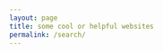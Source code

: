 ```yaml
---
layout: page
title: some cool or helpful websites
permalink: /search/
---
```


<!DOCTYPE html>
<html lang="en">
<head>
    <meta charset="UTF-8">
    <meta name="viewport" content="width=device-width, initial-scale=1.0">
    <title>Search - eosyn</title>
    <style>
        :root {
            /* Primary Color Palette */
            --primary-purple: #667eea;
            --primary-pink: #f093fb;
            --accent-blue: #4facfe;
            --accent-green: #43e97b;
            --accent-orange: #fa709a;
            
            /* Background Gradients */
            --gradient-primary: linear-gradient(135deg, var(--primary-purple) 0%, var(--primary-pink) 100%);
            --gradient-secondary: linear-gradient(135deg, var(--accent-blue) 0%, var(--accent-green) 100%);
            --gradient-warm: linear-gradient(135deg, var(--accent-orange) 0%, var(--primary-pink) 100%);
            
            /* Text Colors */
            --text-primary: #2d3748;
            --text-secondary: #4a5568;
            --text-light: #718096;
            --text-white: #ffffff;
            
            /* Background Colors */
            --bg-primary: #ffffff;
            --bg-secondary: #f7fafc;
            --bg-accent: #edf2f7;
            
            /* Border Colors */
            --border-primary: #e2e8f0;
            --border-accent: #cbd5e0;
            --border-pink: #ffb6c1;
            
            /* Shadow Colors */
            --shadow-light: rgba(0, 0, 0, 0.1);
            --shadow-medium: rgba(0, 0, 0, 0.2);
            --shadow-heavy: rgba(0, 0, 0, 0.3);
            
            /* Glass Effects */
            --glass-bg: rgba(255, 255, 255, 0.25);
            --glass-border: rgba(255, 255, 255, 0.3);
            --glass-shadow: rgba(0, 0, 0, 0.1);
            --text-accent: #667eea;
            
            /* Advanced Glass Effects */
            --glass-bevel: rgba(255, 255, 255, 0.4);
            --glass-inner-shadow: rgba(0, 0, 0, 0.1);
            --glass-highlight: rgba(255, 255, 255, 0.6);
            --glass-gradient-1: linear-gradient(135deg, rgba(255, 255, 255, 0.3) 0%, rgba(255, 255, 255, 0.1) 50%, rgba(255, 255, 255, 0.05) 100%);
            --glass-gradient-2: linear-gradient(45deg, rgba(255, 255, 255, 0.2) 0%, rgba(255, 255, 255, 0.05) 100%);
            --glass-gradient-3: linear-gradient(225deg, rgba(255, 255, 255, 0.15) 0%, rgba(255, 255, 255, 0.02) 100%);
            
            /* Chromatic Colors */
            --chromatic-purple: #667eea;
            --chromatic-pink: #f093fb;
            --chromatic-blue: #4facfe;
            --chromatic-green: #43e97b;
            --chromatic-orange: #fa709a;
            
            /* Gradient Colors */
            --gradient-delicious: linear-gradient(135deg, #ffd700 0%, #ffed4e 100%);
            --gradient-celestial: linear-gradient(135deg, #4fc3f7 0%, #29b6f6 100%);
            --gradient-aurora: linear-gradient(135deg, #ff6b6b 0%, #ffa726 100%);
            --gradient-retro: linear-gradient(135deg, #ff8a65 0%, #ff5722 100%);
            --gradient-zen: linear-gradient(135deg, #8bc34a 0%, #ff9800 100%);
            --gradient-eco: linear-gradient(135deg, #ff9800 0%, #ff5722 100%);
            --gradient-neon: linear-gradient(135deg, #ff5722 0%, #ff9800 100%);
        }

        /* Theme: C - Cosmic (Dark Theme) */
        [data-theme="c"] {
            --primary-purple: #667eea;
            --primary-pink: #f093fb;
            --accent-blue: #4facfe;
            --accent-green: #43e97b;
            --accent-orange: #fa709a;
            --text-primary: #ffffff;
            --text-secondary: #e0e0e0;
            --text-light: #bdbdbd;
            --bg-primary: #0a0a0a;
            --bg-secondary: #1a1a1a;
            --bg-accent: #2d2d2d;
            --border-primary: #404040;
            --border-accent: #555555;
            --gradient-primary: linear-gradient(135deg, #667eea 0%, #f093fb 100%);
            --gradient-secondary: linear-gradient(135deg, #4facfe 0%, #43e97b 100%);
            --border-pink: #f093fb;
            --text-accent: #667eea;
            --glass-bg: rgba(102, 126, 234, 0.25);
            --glass-border: rgba(102, 126, 234, 0.3);
            --text-white: #ffffff;
        }

        /* Theme: A - Aurora */
        [data-theme="a"] {
            --primary-purple: #ff6b6b;
            --primary-pink: #ffa726;
            --accent-blue: #ff7043;
            --accent-green: #ffb74d;
            --accent-orange: #ff8a65;
            --gradient-primary: linear-gradient(135deg, #ff6b6b 0%, #ffa726 100%);
            --gradient-secondary: linear-gradient(135deg, #ff7043 0%, #ffb74d 100%);
            --border-pink: #ffa726;
            --text-accent: #ff6b6b;
            --glass-bg: rgba(255, 107, 107, 0.25);
            --glass-border: rgba(255, 107, 107, 0.3);
            --text-primary: #2d3748;
            --text-secondary: #4a5568;
            --text-light: #718096;
            --text-white: #ffffff;
        }

        /* Theme: R - Rainbow */
        [data-theme="r"] {
            --primary-purple: #4fc3f7;
            --primary-pink: #29b6f6;
            --accent-blue: #26c6da;
            --accent-green: #4dd0e1;
            --accent-orange: #00bcd4;
            --gradient-primary: linear-gradient(135deg, #4fc3f7 0%, #29b6f6 100%);
            --gradient-secondary: linear-gradient(135deg, #26c6da 0%, #4dd0e1 100%);
            --border-pink: #29b6f6;
            --text-accent: #4fc3f7;
            --glass-bg: rgba(79, 195, 247, 0.25);
            --glass-border: rgba(79, 195, 247, 0.3);
            --text-primary: #2d3748;
            --text-secondary: #4a5568;
            --text-light: #718096;
            --text-white: #ffffff;
        }

        /* Theme: Z - Zenith */
        [data-theme="z"] {
            --primary-purple: #66bb6a;
            --primary-pink: #81c784;
            --accent-blue: #4caf50;
            --accent-green: #66bb6a;
            --accent-orange: #8bc34a;
            --gradient-primary: linear-gradient(135deg, #66bb6a 0%, #81c784 100%);
            --gradient-secondary: linear-gradient(135deg, #4caf50 0%, #66bb6a 100%);
            --border-pink: #81c784;
            --text-accent: #66bb6a;
            --glass-bg: rgba(102, 187, 106, 0.25);
            --glass-border: rgba(102, 187, 106, 0.3);
            --text-primary: #2d3748;
            --text-secondary: #4a5568;
            --text-light: #718096;
            --text-white: #ffffff;
        }

        /* Theme: E - Eclipse */
        [data-theme="e"] {
            --primary-purple: #9c27b0;
            --primary-pink: #e91e63;
            --accent-blue: #3f51b5;
            --accent-green: #4caf50;
            --accent-orange: #ff9800;
            --text-primary: #ffffff;
            --text-secondary: #e0e0e0;
            --text-light: #bdbdbd;
            --bg-primary: #1a1a1a;
            --bg-secondary: #2d2d2d;
            --bg-accent: #404040;
            --border-primary: #404040;
            --border-accent: #555555;
            --gradient-primary: linear-gradient(135deg, #9c27b0 0%, #e91e63 100%);
            --gradient-secondary: linear-gradient(135deg, #3f51b5 0%, #4caf50 100%);
            --border-pink: #e91e63;
            --text-accent: #e91e63;
            --glass-bg: rgba(233, 30, 99, 0.25);
            --glass-border: rgba(233, 30, 99, 0.3);
            --text-white: #ffffff;
        }

        /* Theme: N - Nebula */
        [data-theme="n"] {
            --primary-purple: #ff5722;
            --primary-pink: #ff9800;
            --accent-blue: #ff5722;
            --accent-green: #ff9800;
            --accent-orange: #ff5722;
            --gradient-primary: linear-gradient(135deg, #ff5722 0%, #ff9800 100%);
            --gradient-secondary: linear-gradient(135deg, #ff9800 0%, #ff5722 100%);
            --border-pink: #ff9800;
            --text-accent: #ff5722;
            --glass-bg: rgba(255, 87, 34, 0.25);
            --glass-border: rgba(255, 87, 34, 0.3);
            --text-primary: #2d3748;
            --text-secondary: #4a5568;
            --text-light: #718096;
            --text-white: #ffffff;
        }

        body {
            font-family: 'Segoe UI', Tahoma, Geneva, Verdana, sans-serif;
            margin: 0;
            padding: 20px;
            background: var(--gradient-primary);
            min-height: 100vh;
            color: var(--text-primary);
            transition: all 0.3s ease;
        }

        .container {
            max-width: 1200px;
            margin: 0 auto;
            background: var(--bg-primary);
            border-radius: 20px;
            padding: 30px;
            box-shadow: 0 20px 40px var(--shadow-medium);
            backdrop-filter: blur(10px);
            border: 1px solid rgba(255, 255, 255, 0.2);
            transition: all 0.3s ease;
        }

        .header {
            text-align: center;
            margin-bottom: 30px;
            background: var(--bg-secondary);
            border-radius: 20px;
            padding: 30px;
            border: 2px solid var(--border-primary);
            box-shadow: 0 10px 30px var(--shadow-medium);
            backdrop-filter: blur(10px);
        }

        .header h1 {
            color: var(--primary-purple);
            margin-bottom: 10px;
            background: var(--gradient-primary);
            -webkit-background-clip: text;
            -webkit-text-fill-color: transparent;
            background-clip: text;
            font-weight: 700;
            font-size: 2.5em;
        }

        .header p {
            color: var(--text-secondary);
            font-size: 1.1em;
            margin: 0;
        }

        .back-link {
            position: fixed;
            top: 20px;
            left: 20px;
            color: var(--text-white);
            text-decoration: none;
            font-size: 16px;
            background: var(--shadow-heavy);
            padding: 12px 20px;
            border-radius: 25px;
            transition: all 0.3s ease;
            backdrop-filter: blur(10px);
            border: 1px solid rgba(255, 255, 255, 0.2);
            z-index: 1000;
        }

        .back-link:hover {
            background: var(--gradient-primary);
            transform: translateY(-2px);
            box-shadow: 0 8px 20px var(--shadow-medium);
        }

        .search-section {
            margin-bottom: 30px;
        }

        .search-bar {
            width: 100%;
            padding: 12px 20px;
            border: 2px solid var(--glass-border);
            border-radius: 25px;
            font-size: 16px;
            background: var(--glass-bg);
            backdrop-filter: blur(10px);
            color: var(--text-primary);
            transition: all 0.3s ease;
            box-shadow: 0 4px 15px rgba(0, 0, 0, 0.1);
        }

        .search-bar:focus {
            outline: none;
            border-color: var(--text-accent);
            box-shadow: 0 0 0 3px rgba(102, 126, 234, 0.2);
            background: var(--glass-bg);
        }

        .search-bar::placeholder {
            color: var(--text-light);
        }

        .filters {
            display: flex;
            flex-wrap: wrap;
            gap: 15px;
            margin: 20px 0;
        }

        .filter-group {
            display: flex;
            align-items: center;
            gap: 8px;
            background: var(--glass-bg);
            padding: 8px 12px;
            border-radius: 20px;
            border: 1px solid var(--glass-border);
            backdrop-filter: blur(10px);
            transition: all 0.3s ease;
            box-shadow: 0 2px 10px rgba(0, 0, 0, 0.1);
        }

        .filter-group:hover {
            transform: translateY(-1px);
            box-shadow: 0 4px 15px rgba(0, 0, 0, 0.15);
            border-color: var(--text-accent);
        }

        .filter-group input[type="checkbox"] {
            accent-color: var(--text-accent);
        }

        .filter-group label {
            color: var(--text-accent);
            font-weight: 500;
            cursor: pointer;
        }

        .difficulty-filters {
            display: flex;
            flex-wrap: wrap;
            gap: 10px;
            margin-bottom: 20px;
        }

        .difficulty-btn {
            padding: 8px 16px;
            font-size: 14px;
            border-radius: 25px;
            cursor: pointer;
            font-weight: 500;
            transition: all 0.3s ease;
            border: 1px solid transparent;
            color: var(--text-white);
            text-shadow: 0 1px 2px rgba(0, 0, 0, 0.2);
            position: relative;
            overflow: hidden;
            box-shadow: 0 5px 15px rgba(0,0,0,0.2), inset 0 -1px 2px rgba(0,0,0,0.3);
            background: var(--gradient-button);
        }

        .difficulty-btn::before {
            content: '';
            position: absolute;
            top: -20px;
            left: -50px;
            width: 30px;
            height: 150%;
            background: linear-gradient(90deg, transparent, rgba(255, 255, 255, 0.4), transparent);
            transform: rotate(25deg);
            transition: all 0.6s ease;
        }
        
        .difficulty-btn:hover::before {
            left: calc(100% + 50px);
        }

        .difficulty-btn:hover {
            transform: translateY(-3px) scale(1.05);
            box-shadow: 0 10px 20px rgba(0, 0, 0, 0.15), inset 0 -1px 2px rgba(0,0,0,0.3);
        }

        .difficulty-btn:active {
            transform: translateY(1px) scale(1);
            box-shadow: 0 2px 5px rgba(0,0,0,0.2), inset 0 2px 5px rgba(0,0,0,0.4);
        }

        .difficulty-btn.active {
            box-shadow: 0 0 0 3px var(--accent), 0 5px 15px rgba(0,0,0,0.2), inset 0 -1px 2px rgba(0,0,0,0.3);
            transform: translateY(1px) scale(1);
        }

        .results-info {
            margin-bottom: 20px;
            color: var(--text-light);
            font-size: 14px;
        }

        .website-grid {
            display: grid;
            grid-template-columns: repeat(auto-fill, minmax(350px, 1fr));
            gap: 20px;
        }

        .website-card {
            border: 1px solid var(--glass-border);
            border-radius: 15px;
            padding: 20px;
            transition: all 0.3s ease;
            background: var(--glass-bg);
            backdrop-filter: blur(10px);
            position: relative;
            overflow: hidden;
            box-shadow: 0 4px 15px rgba(0, 0, 0, 0.1);
        }

        .website-card::before {
            content: '';
            position: absolute;
            top: 0;
            left: -100%;
            width: 100%;
            height: 100%;
            background: linear-gradient(90deg, transparent, rgba(255, 255, 255, 0.1), transparent);
            transition: left 0.6s;
        }

        .website-card:hover::before {
            left: 100%;
        }

        .website-card:hover {
            transform: translateY(-5px);
            box-shadow: 0 15px 35px var(--shadow-medium);
            border-color: var(--text-accent);
            background: var(--glass-bg);
        }

        .website-title {
            font-size: 18px;
            font-weight: 600;
            color: var(--text-primary);
            margin-bottom: 8px;
            text-decoration: none;
        }

        .website-title:hover {
            color: var(--primary-purple);
        }

        .website-description {
            color: var(--text-secondary);
            margin-bottom: 12px;
            line-height: 1.5;
        }

        .website-tags {
            display: flex;
            flex-wrap: wrap;
            gap: 6px;
        }

        .tag {
            background: var(--primary-purple);
            color: var(--text-white);
            padding: 4px 8px;
            border-radius: 12px;
            font-size: 12px;
            font-weight: 500;
        }

        .tag.personal { background: var(--accent-blue); }
        .tag.company { background: var(--accent-green); }
        .tag.tools { background: var(--accent-orange); }

        .difficulty-badge {
            padding: 4px 8px;
            border-radius: 12px;
            font-size: 12px;
            font-weight: 500;
            color: var(--text-white);
        }

        .difficulty-badge.beginner {
            background: #10b981;
        }

        .difficulty-badge.intermediate {
            background: #f59e0b;
        }

        .difficulty-badge.expert {
            background: #ef4444;
        }

        /* Personal Recommendation Styles */
        .personal-recommendation {
            background: linear-gradient(135deg, #ffd700 0%, #ffed4e 100%);
            color: #2d3748;
            padding: 4px 8px;
            border-radius: 12px;
            font-size: 12px;
            font-weight: 600;
            display: inline-flex;
            align-items: center;
            gap: 4px;
        }

        .star-rating {
            display: flex;
            align-items: center;
            gap: 2px;
            margin: 8px 0;
        }

        .star {
            color: #ffd700;
            font-size: 16px;
        }

        .star.empty {
            color: #e2e8f0;
        }

        .personal-review {
            background: var(--bg-accent);
            border-left: 3px solid var(--primary-purple);
            padding: 8px 12px;
            margin: 8px 0;
            border-radius: 0 8px 8px 0;
            font-size: 14px;
            line-height: 1.4;
            color: var(--text-secondary);
        }

        .personal-review::before {
            content: '"';
            font-size: 18px;
            color: var(--primary-purple);
            font-weight: bold;
        }

        .personal-review::after {
            content: '"';
            font-size: 18px;
            color: var(--primary-purple);
            font-weight: bold;
        }

        /* Theme Switcher */
        .theme-switcher {
            position: fixed;
            top: 20px;
            right: 20px;
            background: var(--bg-primary);
            border-radius: 15px;
            padding: 15px;
            box-shadow: 0 10px 30px var(--shadow-medium);
            border: 2px solid var(--border-primary);
            z-index: 1000;
            transition: all 0.3s ease;
            display: flex;
            flex-direction: column;
            align-items: center;
        }

        .gear-button {
            width: 50px;
            height: 50px;
            background: var(--bg-primary);
            border-radius: 50%;
            border: 2px solid var(--border-primary);
            cursor: pointer;
            display: flex;
            align-items: center;
            justify-content: center;
            font-size: 24px;
            color: var(--text-primary);
            transition: all 0.3s ease;
            box-shadow: 0 4px 12px var(--shadow-medium);
            margin-bottom: 10px;
        }

        .gear-button:hover {
            transform: rotate(90deg);
            background: var(--gradient-primary);
            color: var(--text-white);
            border-color: var(--primary-purple);
        }

        .theme-content {
            display: none;
            text-align: center;
        }

        .theme-switcher.show .theme-content {
            display: block;
        }

        .theme-switcher h3 {
            margin: 0 0 10px 0;
            color: var(--text-primary);
            font-size: 14px;
            text-align: center;
        }

        .theme-buttons {
            display: flex;
            gap: 8px;
            flex-wrap: wrap;
            justify-content: center;
            max-width: 200px;
        }

        .theme-btn {
            width: 30px;
            height: 30px;
            border-radius: 50%;
            border: 2px solid var(--border-primary);
            cursor: pointer;
            transition: all 0.3s ease;
            position: relative;
        }

        .theme-btn:hover {
            transform: scale(1.1);
            box-shadow: 0 4px 12px var(--shadow-medium);
        }

        .theme-btn.active {
            border-color: var(--accent);
            box-shadow: 0 0 0 3px var(--accent);
        }

        .theme-btn[data-theme="d"] { background: var(--gradient-delicious); }
        .theme-btn[data-theme="c"] { background: var(--gradient-celestial); }
        .theme-btn[data-theme="a"] { background: var(--gradient-aurora); }
        .theme-btn[data-theme="r"] { background: var(--gradient-retro); }
        .theme-btn[data-theme="z"] { background: var(--gradient-zen); }
        .theme-btn[data-theme="e"] { background: var(--gradient-eco); }
        .theme-btn[data-theme="n"] { background: var(--gradient-neon); }

        /* Cookie Consent */
        .cookie-consent {
            position: fixed;
            bottom: 20px;
            left: 20px;
            right: 20px;
            background: var(--bg-primary);
            border-radius: 15px;
            padding: 20px;
            box-shadow: 0 10px 30px var(--shadow-medium);
            border: 2px solid var(--border-primary);
            z-index: 1001;
            max-width: 500px;
            margin: 0 auto;
            display: none;
        }

        .cookie-consent.show {
            display: block;
        }

        .cookie-consent h3 {
            margin: 0 0 10px 0;
            color: var(--text-primary);
            font-size: 16px;
        }

        .cookie-consent p {
            margin: 0 0 15px 0;
            color: var(--text-secondary);
            font-size: 14px;
            line-height: 1.5;
        }

        .cookie-buttons {
            display: flex;
            gap: 10px;
            justify-content: flex-end;
        }

        .cookie-btn {
            padding: 8px 16px;
            font-size: 14px;
            border-radius: 25px;
            cursor: pointer;
            font-weight: 500;
            transition: all 0.3s ease;
            border: 1px solid transparent;
            color: var(--text-white);
            text-shadow: 0 1px 2px rgba(0, 0, 0, 0.2);
            position: relative;
            overflow: hidden;
            box-shadow: 0 5px 15px rgba(0,0,0,0.2), inset 0 -1px 2px rgba(0,0,0,0.3);
        }

        .cookie-btn::before {
            content: '';
            position: absolute;
            top: -20px;
            left: -50px;
            width: 30px;
            height: 150%;
            background: linear-gradient(90deg, transparent, rgba(255, 255, 255, 0.4), transparent);
            transform: rotate(25deg);
            transition: all 0.6s ease;
        }

        .cookie-btn:hover::before {
            left: calc(100% + 50px);
        }

        .cookie-btn:hover {
            transform: translateY(-3px) scale(1.05);
            box-shadow: 0 10px 20px rgba(0, 0, 0, 0.15), inset 0 -1px 2px rgba(0,0,0,0.3);
        }
        
        .cookie-btn:active {
            transform: translateY(1px) scale(1);
            box-shadow: 0 2px 5px rgba(0,0,0,0.2), inset 0 2px 5px rgba(0,0,0,0.4);
        }

        .cookie-btn.accept {
            background: var(--gradient-button);
        }

        .cookie-btn.reject {
            background: var(--bg-secondary);
            color: var(--text-primary);
            border: 2px solid var(--border-primary);
        }

        .cookie-btn:hover {
            transform: translateY(-2px);
            box-shadow: 0 4px 12px var(--shadow-medium);
        }

        @media (max-width: 768px) {
            .container {
                padding: 20px;
                margin: 10px;
            }
            
            .header {
                padding: 20px;
                margin-bottom: 20px;
            }
            
            .header h1 {
                font-size: 2em;
            }
            
            .website-grid {
                grid-template-columns: 1fr;
            }
            
            .theme-switcher {
                top: 10px;
                right: 10px;
                padding: 10px;
            }
            
            .gear-button {
                width: 45px;
                height: 45px;
                font-size: 20px;
            }
            
            .theme-buttons {
                gap: 5px;
                max-width: 180px;
            }
            
            .theme-btn {
                width: 25px;
                height: 25px;
            }
            
            .back-link {
                top: 10px;
                left: 10px;
                font-size: 14px;
                padding: 10px 15px;
            }
            
            .cookie-consent {
                left: 10px;
                right: 10px;
                bottom: 10px;
            }
            
            .cookie-buttons {
                flex-direction: column;
            }
        }

        /* Starfield Background */
        .starfield-container {
            position: fixed;
            top: 0;
            left: 0;
            width: 100%;
            height: 100%;
            z-index: -1;
            pointer-events: none;
            overflow: hidden;
        }

        .starfield-image {
            position: absolute;
            top: 0;
            left: 0;
            width: 100%;
            height: 100%;
            object-fit: cover;
            opacity: 0;
            transition: opacity 0.5s ease;
        }

        .starfield-image[data-image="stars"] {
            opacity: 0.05;
        }

        /* Theme-specific starfield images */
        [data-theme="c"] .starfield-image[data-image="stars"],
        [data-theme="a"] .starfield-image[data-image="clouds1"],
        [data-theme="r"] .starfield-image[data-image="clouds2"],
        [data-theme="e"] .starfield-image[data-image="clouds4"],
        [data-theme="z"] .starfield-image[data-image="stars"],
        [data-theme="n"] .starfield-image[data-image="stars"] {
            opacity: 0.05;
        }

        .starfield-image {
            opacity: 0;
        }

        /* Ticker Sections */
        .ticker-section {
            background: var(--glass-bg);
            border: 2px solid var(--glass-border);
            border-radius: 15px;
            padding: 20px;
            margin-bottom: 30px;
            backdrop-filter: blur(10px);
            position: relative;
            overflow: hidden;
            box-shadow: 0 4px 15px rgba(0, 0, 0, 0.1);
        }

        .ticker-section::before {
            content: '';
            position: absolute;
            top: 0;
            left: -100%;
            width: 100%;
            height: 100%;
            background: linear-gradient(90deg, transparent, rgba(255, 255, 255, 0.05), transparent);
            transition: left 0.8s;
        }

        .ticker-section:hover::before {
            left: 100%;
        }

        .ticker-section h3 {
            color: var(--text-accent);
            margin-bottom: 15px;
            font-size: 1.2rem;
            display: flex;
            align-items: center;
            gap: 10px;
            font-weight: 600;
        }

        .ticker-container {
            overflow: hidden;
            position: relative;
            height: 60px;
        }

        .ticker-track {
            display: flex;
            animation: ticker 30s linear infinite;
            gap: 40px;
        }

        .ticker-track:hover {
            animation-play-state: paused;
        }

        .ticker-item {
            background: var(--glass-bg);
            color: var(--text-accent);
            padding: 8px 16px;
            border-radius: 20px;
            white-space: nowrap;
            font-size: 14px;
            font-weight: 500;
            text-decoration: none;
            transition: all 0.3s ease;
            border: 1px solid var(--glass-border);
            backdrop-filter: blur(10px);
            position: relative;
            overflow: hidden;
            box-shadow: 0 4px 15px rgba(0, 0, 0, 0.1);
        }

        .ticker-item::before {
            content: '';
            position: absolute;
            top: 0;
            left: -100%;
            width: 100%;
            height: 100%;
            background: linear-gradient(90deg, transparent, rgba(255, 255, 255, 0.2), transparent);
            transition: left 0.5s;
        }

        .ticker-item:hover::before {
            left: 100%;
        }

        .ticker-item:hover {
            transform: translateY(-2px);
            box-shadow: 0 8px 20px var(--shadow-medium);
            background: var(--glass-bg);
            color: var(--text-primary);
            border-color: var(--text-accent);
        }

        @keyframes ticker {
            0% { transform: translateX(100%); }
            100% { transform: translateX(-100%); }
        }

        .ticker-track.social {
            animation-duration: 25s;
        }

        .ticker-track.forums {
            animation-duration: 35s;
        }
    </style>
</head>
<body>
    <!-- Starfield Background -->
    <div class="starfield-container">
        <img src="https://upload.wikimedia.org/wikipedia/commons/e/e4/StarfieldSimulation.gif" alt="Starfield Simulation" class="starfield-image" data-image="stars">
        <img src="https://i.pinimg.com/originals/60/ad/28/60ad28e7dfa78920e0bbf782053b040a.gif" alt="Animated GIF" class="starfield-image" data-image="clouds1">
        <img src="https://i.pinimg.com/originals/74/8e/75/748e75ec3a7fe0b13bff7c282b458e3e.gif" alt="Animated GIF" class="starfield-image" data-image="clouds2">
        <img src="https://i.gifer.com/23dZ.gif" alt="Animated GIF" class="starfield-image" data-image="clouds4">
    </div>

    <a href="/" class="back-link">← Back to Home</a>
    
    <div class="container">
        <div class="header">
            <h1 class="chromatic-text">Discover</h1>
            <p>Find interesting websites and tools</p>
        </div>

        <div class="search-section">
            <input type="text" class="search-bar" id="searchBar" placeholder="Search websites...">
            
            <div class="filters">
                <div class="filter-group">
                    <input type="checkbox" id="personal" checked>
                    <label for="personal">Personal</label>
                </div>
                <div class="filter-group">
                    <input type="checkbox" id="company" checked>
                    <label for="company">Company</label>
                </div>
                <div class="filter-group">
                    <input type="checkbox" id="tools" checked>
                    <label for="tools">Tools</label>
                </div>
                <div class="filter-group">
                    <input type="checkbox" id="documentation" checked>
                    <label for="documentation">Documentation</label>
                </div>
                <div class="filter-group">
                    <input type="checkbox" id="repository" checked>
                    <label for="repository">Repository</label>
                </div>
                <div class="filter-group">
                    <input type="checkbox" id="personalRecommendation">
                    <label for="personalRecommendation">Has eosyn used this?</label>
                </div>
            </div>
            <div class="filter-group" style="display: flex; flex-direction: column;">
                <h3 style="font-weight: 600; margin-bottom: 10px; color: var(--theme-text);">Features</h3>
                <div class="filter-options" id="features-filter" style="display: flex; flex-wrap: wrap; gap: 10px;"></div>
            </div>
            <div class="filter-group" style="display: flex; flex-direction: column;">
                <h3 style="font-weight: 600; margin-bottom: 10px; color: var(--theme-text);">Learning Style</h3>
                <div class="filter-options" id="learning-style-filter" style="display: flex; flex-wrap: wrap; gap: 10px;"></div>
            </div>
            <div class="filter-group" style="display: flex; flex-direction: column;">
                <h3 style="font-weight: 600; margin-bottom: 10px; color: var(--theme-text);">Results Speed</h3>
                <div class="filter-options" id="results-speed-filter" style="display: flex; flex-wrap: wrap; gap: 10px;"></div>
            </div>
        </div>

        <!-- Social Websites Ticker -->
        <div class="ticker-section">
            <h3>Social Websites</h3>
            <div class="ticker-container">
                <div class="ticker-track social">
                    <a href="https://twitter.com" class="ticker-item" target="_blank">Twitter</a>
                    <a href="https://discord.com" class="ticker-item" target="_blank">Discord</a>
                    <a href="https://youtube.com" class="ticker-item" target="_blank">YouTube</a>
                    <a href="https://twitch.tv" class="ticker-item" target="_blank">Twitch</a>
                    <a href="https://github.com" class="ticker-item" target="_blank">GitHub</a>
                    <a href="https://dev.to" class="ticker-item" target="_blank">Dev.to</a>
                    <a href="https://dribbble.com" class="ticker-item" target="_blank">Dribbble</a>
                    <a href="https://behance.net" class="ticker-item" target="_blank">Behance</a>
                    <a href="https://pinterest.com" class="ticker-item" target="_blank">Pinterest</a>
                    <a href="https://medium.com" class="ticker-item" target="_blank">Medium</a>
                    <a href="https://hashnode.com" class="ticker-item" target="_blank">Hashnode</a>
                </div>
            </div>
        </div>

        <!-- Forums Ticker -->
        <div class="ticker-section">
            <h3>Forums & Communities</h3>
            <div class="ticker-container">
                <div class="ticker-track forums">
                    <a href="https://stackoverflow.com" class="ticker-item" target="_blank">Stack Overflow</a>
                    <a href="https://reddit.com/r/art" class="ticker-item" target="_blank">r/art</a>
                </div>
            </div>
        </div>

        <div class="website-grid" id="websiteGrid">
            <!-- Websites will be populated here -->
        </div>
    </div>


    <!-- Cookie Consent -->
    <div class="cookie-consent" id="cookieConsent">
        <h3>Cookie Notice</h3>
        <p>This website uses cookies to save your theme preference and improve your experience. We only store your theme choice and don't track any personal information.</p>
        <div class="cookie-buttons">
            <button class="cookie-btn reject" onclick="rejectCookies()">Reject</button>
            <button class="cookie-btn accept" onclick="acceptCookies()">Accept</button>
        </div>
    </div>

    <script>
    // list of websites, not really a "database" xdddd -eos


    
    const websites = [
        {
            title: "GitHub",
            description: "The world's leading software development platform",
            url: "https://github.com",
            tags: ["tools", "company", "documentation"],
            difficulty: "beginner",
            functions: ["code-storage", "version-control", "collaboration", "project-management", "open-source", "deployment", "ci-cd", "code-review"],
            personalRecommendation: false,
            starRating: null,
            personalReview: null
        },
        {
            title: "Stack Overflow",
            description: "Where developers learn, share, & build careers",
            url: "https://stackoverflow.com",
            tags: ["tools", "company", "documentation"],
            difficulty: "beginner",
            functions: ["q&a", "problem-solving", "learning", "community", "debugging", "troubleshooting", "code-examples"],
            personalRecommendation: false,
            starRating: null,
            personalReview: null
        },
        {
            title: "CSS-Tricks",
            description: "Tips, tricks, and techniques for CSS",
            url: "https://css-tricks.com",
            tags: ["personal", "tools", "documentation"],
            difficulty: "beginner",
            functions: ["css-learning", "tutorials", "examples", "reference", "frontend", "styling", "layout", "responsive-design"],
            personalRecommendation: false,
            starRating: null,
            personalReview: null
        },
        {
            title: "Smashing Magazine",
            description: "For professional web designers and developers",
            url: "https://www.smashingmagazine.com",
            tags: ["company", "tools", "documentation"],
            difficulty: "intermediate",
            functions: ["web-design", "tutorials", "articles", "resources", "ux-ui", "accessibility", "performance", "best-practices"],
            personalRecommendation: false,
            starRating: null,
            personalReview: null
        },
        {
            title: "A List Apart",
            description: "For people who make websites",
            url: "https://alistapart.com",
            tags: ["company", "tools", "documentation"],
            difficulty: "intermediate",
            functions: ["web-standards", "best-practices", "articles", "learning", "accessibility", "semantic-html", "css", "javascript"]
        },
        {
            title: "Codrops",
            description: "Creative front-end resources and inspiration",
            url: "https://tympanus.net/codrops",
            tags: ["personal", "tools", "documentation"],
            difficulty: "expert",
            functions: ["inspiration", "experiments", "tutorials", "creative-coding", "animations", "interactions", "css-effects", "javascript-effects"]
        },
        {
            title: "Figma",
            description: "The collaborative interface design tool",
            url: "https://www.figma.com",
            tags: ["company", "tools"],
            difficulty: "beginner",
            functions: ["design", "prototyping", "collaboration", "ui-ux", "wireframing", "design-systems", "components", "plugins"]
        },
        {
            title: "Notion",
            description: "All-in-one workspace for notes, docs, and collaboration",
            url: "https://www.notion.so",
            tags: ["company", "tools"],
            difficulty: "beginner",
            functions: ["note-taking", "project-management", "collaboration", "organization", "documentation", "databases", "templates", "knowledge-base"]
        },
        {
            title: "Linear",
            description: "Issue tracking tool for high-performance teams",
            url: "https://linear.app",
            tags: ["company", "tools"],
            difficulty: "beginner",
            functions: ["project-management", "issue-tracking", "team-collaboration", "roadmaps", "sprints", "kanban", "agile"]
        },
        {
            title: "W3Schools",
            description: "Web development learning platform with tutorials and references",
            url: "https://www.w3schools.com",
            tags: ["tools", "company", "documentation"],
            difficulty: "beginner",
            functions: ["learning", "tutorials", "reference", "examples", "html", "css", "javascript", "sql", "python", "php"]
        },
        {
            title: "freeCodeCamp",
            description: "Learn to code for free with interactive tutorials",
            url: "https://www.freecodecamp.org",
            tags: ["tools", "company", "documentation"],
            difficulty: "intermediate",
            functions: ["learning", "interactive-tutorials", "certification", "projects", "html-css", "javascript", "react", "nodejs", "databases"]
        },
        {
            title: "MDN Web Docs",
            description: "The Mozilla Developer Network - comprehensive web documentation",
            url: "https://developer.mozilla.org",
            tags: ["tools", "company", "documentation"],
            difficulty: "intermediate",
            functions: ["documentation", "reference", "tutorials", "web-standards", "html", "css", "javascript", "apis", "web-apis"]
        },
        {
            title: "React Documentation",
            description: "Official React documentation and tutorials",
            url: "https://react.dev",
            tags: ["tools", "company", "documentation"],
            difficulty: "intermediate",
            functions: ["documentation", "tutorials", "examples", "reference", "react", "hooks", "components", "state-management"]
        },
        {
            title: "Vue.js",
            description: "Progressive JavaScript framework",
            url: "https://vuejs.org",
            tags: ["tools", "company", "documentation"],
            difficulty: "intermediate",
            functions: ["framework", "documentation", "tutorials", "examples", "vue", "components", "composition-api", "ecosystem"]
        },
        {
            title: "TypeScript",
            description: "Typed JavaScript for better development",
            url: "https://www.typescriptlang.org",
            tags: ["tools", "company", "documentation"],
            difficulty: "intermediate",
            functions: ["programming-language", "type-safety", "documentation", "compiler", "javascript", "static-analysis", "ide-support", "refactoring"]
        },
        {
            title: "Vercel",
            description: "Frontend deployment platform",
            url: "https://vercel.com",
            tags: ["tools", "company"],
            difficulty: "beginner",
            functions: ["deployment", "hosting", "serverless", "ci-cd", "edge-functions", "domains", "analytics", "preview-deployments"]
        },
        {
            title: "Netlify",
            description: "Web hosting and deployment platform",
            url: "https://netlify.com",
            tags: ["tools", "company"],
            difficulty: "beginner",
            functions: ["deployment", "hosting", "forms", "cms", "functions", "redirects", "headers", "build-tools"]
        },
        {
            title: "Firebase",
            description: "Backend-as-a-Service by Google",
            url: "https://firebase.google.com",
            tags: ["tools", "company"],
            difficulty: "intermediate",
            functions: ["backend-as-a-service", "authentication", "database", "hosting", "cloud-functions", "analytics", "messaging", "storage"]
        },
        {
            title: "MongoDB",
            description: "Document database for modern applications",
            url: "https://www.mongodb.com",
            tags: ["tools", "company", "documentation"],
            difficulty: "intermediate",
            functions: ["database", "nosql", "data-storage", "scalability", "aggregation", "indexing", "replication", "sharding"]
        },
        {
            title: "Node.js",
            description: "JavaScript runtime for server-side development",
            url: "https://nodejs.org",
            tags: ["tools", "company", "documentation"],
            difficulty: "intermediate",
            functions: ["runtime", "server-side", "npm", "javascript", "event-driven", "non-blocking", "package-management", "ecosystem"]
        },
        {
            title: "Express.js",
            description: "Web framework for Node.js",
            url: "https://expressjs.com",
            tags: ["tools", "company", "documentation"],
            difficulty: "intermediate",
            functions: ["web-framework", "api", "middleware", "routing", "nodejs", "http-server", "static-files", "templating"]
        },
        {
            title: "Next.js",
            description: "React framework for production",
            url: "https://nextjs.org",
            tags: ["tools", "company", "documentation"],
            difficulty: "expert",
            functions: ["react-framework", "ssr", "ssg", "routing", "api-routes", "image-optimization", "performance", "deployment"]
        },
        {
            title: "Tailwind CSS",
            description: "Utility-first CSS framework",
            url: "https://tailwindcss.com",
            tags: ["tools", "company", "documentation"],
            difficulty: "beginner",
            functions: ["css-framework", "utility-classes", "responsive-design", "customization", "components", "dark-mode", "purge-css", "jit-compiler"]
        },
        {
            title: "Git",
            description: "Version control system",
            url: "https://git-scm.com",
            tags: ["tools", "company", "documentation"],
            difficulty: "intermediate",
            functions: ["version-control", "collaboration", "branching", "history", "merging", "stashing", "rebase", "hooks"]
        },
        {
            title: "Postman",
            description: "API development platform",
            url: "https://www.postman.com",
            tags: ["tools", "company"],
            difficulty: "beginner",
            functions: ["api", "testing", "development", "documentation", "collections", "environments", "automation", "collaboration"]
        },
        {
            title: "Can I Use",
            description: "Browser compatibility tables",
            url: "https://caniuse.com",
            tags: ["tools", "personal"],
            difficulty: "beginner",
            functions: ["browser-support", "compatibility", "reference", "web-standards", "css", "javascript", "html", "apis"]
        },
        {
            title: "Web.dev",
            description: "Modern web development guide by Google",
            url: "https://web.dev",
            tags: ["tools", "company", "documentation"],
            difficulty: "intermediate",
            functions: ["web-development", "performance", "pwa", "accessibility", "seo", "best-practices", "tutorials", "analysis"]
        },
        {
            title: "Angular",
            description: "Full-featured framework for building applications",
            url: "https://angular.io",
            tags: ["tools", "company", "documentation"],
            difficulty: "expert",
            functions: ["framework", "documentation", "tutorials", "cli-tools", "typescript", "dependency-injection", "routing", "forms"]
        },
        {
            title: "Flutter",
            description: "Cross-platform UI toolkit",
            url: "https://flutter.dev",
            tags: ["tools", "company", "documentation"],
            difficulty: "expert",
            functions: ["mobile-development", "cross-platform", "ui-framework", "hot-reload", "dart", "widgets", "state-management", "packages"]
        },
        {
            title: "Socket.io",
            description: "Real-time communication library",
            url: "https://socket.io",
            tags: ["tools", "company", "documentation"],
            difficulty: "expert",
            functions: ["real-time", "websockets", "communication", "api", "chat", "gaming", "collaboration", "live-updates"]
        },
        {
            title: "PostgreSQL",
            description: "Advanced open-source database",
            url: "https://www.postgresql.org",
            tags: ["tools", "company", "documentation"],
            difficulty: "intermediate",
            functions: ["database", "sql", "data-storage", "scalability", "acid-compliance", "json-support", "full-text-search", "extensions"]
        },
        {
            title: "Tauri",
            description: "Desktop app framework",
            url: "https://tauri.app",
            tags: ["tools", "company", "documentation"],
            difficulty: "expert",
            functions: ["desktop-apps", "cross-platform", "performance", "security", "rust", "webview", "native-apis", "bundling"]
        },
        {
            title: "Electron",
            description: "Cross-platform desktop apps with web technologies",
            url: "https://www.electronjs.org",
            tags: ["tools", "company", "documentation"],
            difficulty: "expert",
            functions: ["desktop-apps", "cross-platform", "web-technologies", "packaging", "distribution", "auto-updater", "native-modules", "chromium"]
        },
        {
            title: "Docker",
            description: "Containerization platform",
            url: "https://www.docker.com",
            tags: ["tools", "company", "documentation"],
            difficulty: "expert",
            functions: ["containerization", "deployment", "devops", "microservices", "orchestration", "images", "volumes", "networking"]
        },
        {
            title: "AWS",
            description: "Cloud computing platform",
            url: "https://aws.amazon.com",
            tags: ["tools", "company", "documentation"],
            difficulty: "expert",
            functions: ["cloud-computing", "hosting", "storage", "ai-ml", "serverless", "containers", "databases", "security"]
        },
        {
            title: "Google Cloud",
            description: "Cloud computing services",
            url: "https://cloud.google.com",
            tags: ["tools", "company", "documentation"],
            difficulty: "expert",
            functions: ["cloud-computing", "hosting", "storage", "ai-ml", "kubernetes", "bigquery", "firestore", "functions"]
        },
        {
            title: "Unity",
            description: "Game development platform",
            url: "https://unity.com",
            tags: ["tools", "company", "documentation"],
            difficulty: "expert",
            functions: ["game-development", "3d", "2d", "cross-platform", "physics", "animation", "audio", "asset-store"]
        },
        {
            title: "Unreal Engine",
            description: "3D creation tool for games and visualization",
            url: "https://www.unrealengine.com",
            tags: ["tools", "company", "documentation"],
            difficulty: "expert",
            functions: ["game-development", "3d", "visualization", "vr-ar", "blueprints", "materials", "lighting", "cinematics"]
        },
        {
            title: "CodePen",
            description: "Frontend code playground",
            url: "https://codepen.io",
            tags: ["tools", "personal"],
            difficulty: "beginner",
            functions: ["code-editor", "frontend", "css", "javascript", "html", "inspiration", "showcase", "learning"]
        },
        {
            title: "Glitch",
            description: "Friendly coding community and platform",
            url: "https://glitch.com",
            tags: ["tools", "company"],
            difficulty: "beginner",
            functions: ["code-editor", "deployment", "collaboration", "learning", "web-development", "javascript", "nodejs", "community"]
        },
        {
            title: "Replit",
            description: "Collaborative browser IDE",
            url: "https://replit.com",
            tags: ["tools", "company"],
            difficulty: "beginner",
            functions: ["code-editor", "deployment", "collaboration", "learning", "web-development", "python", "javascript", "education"]
        },
        {
            title: "Stripe",
            description: "Payment processing platform",
            url: "https://stripe.com",
            tags: ["tools", "company", "documentation"],
            difficulty: "intermediate",
            functions: ["payments", "e-commerce", "api", "security", "subscriptions", "invoicing", "taxes", "fraud-prevention"]
        },
        {
            title: "Expo",
            description: "React Native platform",
            url: "https://expo.dev",
            tags: ["tools", "company", "documentation"],
            difficulty: "expert",
            functions: ["mobile-development", "react-native", "deployment", "testing", "sdk", "cli", "ejected", "managed-workflow"]
        },
        {
            title: "Cursor",
            description: "AI-powered code editor",
            url: "https://cursor.sh",
            tags: ["tools", "company"],
            difficulty: "beginner",
            functions: ["code-editor", "ai-assistance", "debugging", "learning", "chat", "code-generation", "refactoring", "explanation"]
        },
        {
            title: "Wisk",
            description: "Modern Notion alternative",
            url: "https://wisk.cc",
            tags: ["tools", "personal"],
            difficulty: "beginner",
            functions: ["note-taking", "project-management", "collaboration", "organization", "documentation", "databases", "templates", "knowledge-base"]
        },
        {
            title: "cameronsworld",
            description: "Web aesthetic archive and inspiration",
            url: "https://cameronsworld.net",
            tags: ["personal", "tools"],
            difficulty: "beginner",
            functions: ["inspiration", "web-aesthetics", "archive", "retro-web", "design-inspiration", "creative-coding"]
        },
        {
            title: "everything2",
            description: "Collaborative writing and knowledge base",
            url: "https://everything2.com",
            tags: ["personal", "tools"],
            difficulty: "beginner",
            functions: ["collaborative-writing", "knowledge-base", "community", "articles", "learning", "reference"]
        },
        {
            title: "codespaced.com",
            description: "Development platform and tools",
            url: "https://codespaced.com",
            tags: ["tools", "company"],
            difficulty: "beginner",
            functions: ["development-platform", "tools", "coding", "productivity"]
        },
        {
            title: "strwb.com",
            description: "Personal website and portfolio",
            url: "https://strwb.com",
            tags: ["personal", "tools"],
            difficulty: "beginner",
            functions: ["portfolio", "personal-site", "inspiration", "web-design"]
        },
        {
            title: "cyb3r17.space",
            description: "Personal portfolio with ML focus",
            url: "https://cyb3r17.space",
            tags: ["personal", "tools"],
            difficulty: "expert",
            functions: ["portfolio", "machine-learning", "personal-site", "ai", "research"]
        },
        {
            title: "Wayback Machine",
            description: "Internet archive and historical web snapshots",
            url: "https://web.archive.org",
            tags: ["tools", "company"],
            difficulty: "beginner",
            functions: ["archive", "historical-data", "web-history", "research", "reference"]
        },
        {
            title: "Archive.today",
            description: "Web archiving service",
            url: "https://archive.today",
            tags: ["tools", "personal"],
            difficulty: "beginner",
            functions: ["archive", "web-snapshots", "research", "reference", "historical-data"]
        },
        {
            title: "GitLab",
            description: "DevOps platform and Git repository manager",
            url: "https://gitlab.com",
            tags: ["tools", "company", "repository"],
            difficulty: "intermediate",
            functions: ["version-control", "ci-cd", "devops", "collaboration", "project-management", "deployment"]
        },
        {
            title: "Bitbucket",
            description: "Git code hosting and collaboration platform",
            url: "https://bitbucket.org",
            tags: ["tools", "company", "repository"],
            difficulty: "intermediate",
            functions: ["version-control", "collaboration", "project-management", "code-review", "deployment"]
        },
        {
            title: "Hacker News",
            description: "Social news website focusing on computer science and entrepreneurship",
            url: "https://news.ycombinator.com",
            tags: ["tools", "personal"],
            difficulty: "beginner",
            functions: ["news", "community", "programming", "technology", "discussion", "startups"]
        },
        {
            title: "Convert Tool",
            description: "CLI tool for image conversion and markdown to PDF by @SuleDevSec",
            url: "https://github.com/Sule57/convert",
            tags: ["tools", "repository"],
            difficulty: "expert",
            functions: ["cli-tool", "image-conversion", "markdown", "pdf", "utilities"],
            personalRecommendation: true,
            starRating: 4,
            personalReview: "Vibe-coded but functional CLI tool for quick conversions. Great for batch processing!"
        }
    ];

    const websiteData = JSON.parse(document.getElementById('website-data').text);
    const tagCheckboxes = document.querySelectorAll('input[name="tag"]');

    // Sort websites: "Personal" first, then alphabetically by title
    websiteData.sort((a, b) => {
        const aIsPersonal = a.tags.includes('Personal');
        const bIsPersonal = b.tags.includes('Personal');

        if (aIsPersonal && !bIsPersonal) return -1;
        if (!aIsPersonal && bIsPersonal) return 1;

        return a.title.localeCompare(b.title);
    });

    function renderResults(results) {
        resultsContainer.innerHTML = '';
        if (results.length === 0) {
            resultsContainer.innerHTML = '<p>No results found.</p>';
            return;
        }

        results.forEach(website => {
            const card = document.createElement('div');
            card.className = 'website-card';
            
            let personalBadge = '';
            let starRating = '';
            let personalReview = '';
            
            if (website.personalRecommendation) {
                personalBadge = '<span class="personal-recommendation">⭐ eosyn has used this</span>';
                if (website.starRating) {
                    starRating = renderStarRating(website.starRating);
                }
                if (website.personalReview) {
                    personalReview = `<div class="personal-review">${website.personalReview}</div>`;
                }
            }

            card.innerHTML = `
                <div style="padding: 20px;">
                    <div style="font-size: 1.2em; font-weight: 600; color: var(--theme-text);">${website.title}</div>
                    <p style="font-size: 0.9em; color: var(--theme-text-secondary); margin-top: 10px;">${website.description}</p>
                </div>
                <div style="padding: 20px; border-top: 1px solid var(--glass-border-light);">
                    <div style="display: flex; flex-wrap: wrap; gap: 8px;">
                        ${website.tags.map(tag => `<span class="glass-badge">${tag}</span>`).join('')}
                    </div>
                </div>
            `;
            resultsContainer.appendChild(card);
        });
    }

    document.addEventListener('DOMContentLoaded', () => {
        const searchBar = document.getElementById('searchBar');
        searchBar.addEventListener('input', filterResults);
        
        populateFiltersFromUrl();
        setupFilterListeners();
        filterResults();
    });

    function getUrlParams() {
        const params = new URLSearchParams(window.location.search);
        return {
            projectType: params.get('projectType'),
            features: params.getAll('features'),
            learningStyle: params.get('learningStyle'),
            resultsSpeed: params.get('resultsSpeed')
        };
    }

    function populateFiltersFromUrl() {
        const { projectType, features, learningStyle, resultsSpeed } = getUrlParams();
        const filters = {
            'project-type-filter': projectType ? [projectType] : [],
            'features-filter': features,
            'learning-style-filter': learningStyle ? [learningStyle] : [],
            'results-speed-filter': resultsSpeed ? [resultsSpeed] : []
        };

        for (const [filterId, values] of Object.entries(filters)) {
            const container = document.getElementById(filterId);
            if (container) {
                const allOptions = new Set(toolsData.flatMap(tool => tool.tags));
                const relevantOptions = Array.from(allOptions).filter(option => {
                    if (filterId === 'project-type-filter') return ["Web Application", "Mobile App", "Desktop Application", "API/Backend Service", "Game"].includes(option);
                    if (filterId === 'features-filter') return ["User Accounts & Login", "Store Data", "Real-time Updates", "Handle Media", "Process Payments", "Simple Content"].includes(option);
                    if (filterId === 'learning-style-filter') return ["Video Tutorials", "Interactive Courses", "Documentation", "Community Learning"].includes(option);
                    if (filterId === 'results-speed-filter') return ["Quick & Simple", "Balanced Pace", "Deep Dive"].includes(option);
                    return false;
                });
                
                relevantOptions.forEach(optionText => {
                    const optionEl = document.createElement('span');
                    optionEl.className = 'glass-badge';
                    optionEl.dataset.value = optionText;
                    optionEl.textContent = optionText;
                    if (values.includes(optionText)) {
                        optionEl.classList.add('primary');
                    }
                    container.appendChild(optionEl);
                });
            }
        }
    }

    function setupFilterListeners() {
        document.querySelectorAll('.glass-badge').forEach(option => {
            option.addEventListener('click', () => {
                option.classList.toggle('primary');
                filterResults();
            });
        });
    }

    function filterResults() {
        const searchTerm = document.getElementById('searchBar').value.toLowerCase();
        const selectedProjectTypes = Array.from(document.querySelectorAll('#project-type-filter .glass-badge.primary')).map(el => el.dataset.value);
        const selectedFeatures = Array.from(document.querySelectorAll('#features-filter .glass-badge.primary')).map(el => el.dataset.value);
        const selectedLearningStyles = Array.from(document.querySelectorAll('#learning-style-filter .glass-badge.primary')).map(el => el.dataset.value);
        const selectedResultsSpeeds = Array.from(document.querySelectorAll('#results-speed-filter .glass-badge.primary')).map(el => el.dataset.value);

        const resultsContainer = document.getElementById('results-container');
        resultsContainer.innerHTML = '';

        const matchingTools = toolsData.filter(tool => {
            const termMatch = searchTerm === '' || tool.name.toLowerCase().includes(searchTerm) || tool.description.toLowerCase().includes(searchTerm);
            const projectTypeMatch = selectedProjectTypes.length === 0 || tool.tags.some(tag => selectedProjectTypes.includes(tag));
            const featuresMatch = selectedFeatures.length === 0 || selectedFeatures.every(feature => tool.tags.includes(feature));
            const learningStyleMatch = selectedLearningStyles.length === 0 || tool.tags.some(tag => selectedLearningStyles.includes(tag));
            const resultsSpeedMatch = selectedResultsSpeeds.length === 0 || tool.tags.some(tag => selectedResultsSpeeds.includes(tag));
            
            return termMatch && projectTypeMatch && featuresMatch && learningStyleMatch && resultsSpeedMatch;
        });

        matchingTools.forEach(tool => {
            const card = document.createElement('div');
            card.className = 'glass-card';
            card.innerHTML = `
                <div style="padding: 20px;">
                    <div style="font-size: 1.2em; font-weight: 600; color: var(--theme-text);">${tool.name}</div>
                    <p style="font-size: 0.9em; color: var(--theme-text-secondary); margin-top: 10px;">${tool.description}</p>
                </div>
                <div style="padding: 20px; border-top: 1px solid var(--glass-border-light);">
                    <div style="display: flex; flex-wrap: wrap; gap: 8px;">
                        ${tool.tags.map(tag => `<span class="glass-badge">${tag}</span>`).join('')}
                    </div>
                </div>
            `;
            resultsContainer.appendChild(card);
        });
    }

    function updateResultsInfo(count) {
        const info = document.getElementById('resultsInfo');
        info.textContent = `Showing ${count} website${count !== 1 ? 's' : ''}`;
    }

    function loadTheme() {
        // Only load theme from cookie if cookies are accepted
        if (getCookie('cookiesAccepted') === 'true') {
            const savedTheme = getCookie('theme');
            if (savedTheme) {
                setTheme(savedTheme);
            } else {
                setTheme('a');
            }
        } else {
            // Set default theme to "a" if no cookies accepted
            setTheme('a');
        }
    }

    // Cookie consent management
    function showCookieConsent() {
        if (!getCookie('cookiesAccepted') && !getCookie('cookiesRejected')) {
            document.getElementById('cookieConsent').classList.add('show');
        }
    }

    function acceptCookies() {
        setCookie('cookiesAccepted', 'true', 365);
        document.getElementById('cookieConsent').classList.remove('show');
        
        // Save current theme preference
        const currentTheme = document.documentElement.getAttribute('data-theme') || 'a';
        setCookie('theme', currentTheme, 365);
    }

    function rejectCookies() {
        setCookie('cookiesRejected', 'true', 365);
        document.getElementById('cookieConsent').classList.remove('show');
        
        // Clear any existing theme cookie
        deleteCookie('theme');
    }

    // Search and filter functionality
    function filterWebsites() {
        const searchTerm = document.getElementById('searchBar').value.toLowerCase();
        const personalFilter = document.getElementById('personal').checked;
        const companyFilter = document.getElementById('company').checked;
        const toolsFilter = document.getElementById('tools').checked;
        const documentationFilter = document.getElementById('documentation').checked;
        const repositoryFilter = document.getElementById('repository').checked;
        const personalRecommendationFilter = document.getElementById('personalRecommendation').checked;
        const selectedDifficulty = document.querySelector('.difficulty-btn.active').getAttribute('data-difficulty');
        
        const filteredWebsites = websites.filter(website => {
            const matchesSearch = website.title.toLowerCase().includes(searchTerm) || 
                                 website.description.toLowerCase().includes(searchTerm);
            
            const matchesPersonal = personalFilter && website.tags.includes('personal');
            const matchesCompany = companyFilter && website.tags.includes('company');
            const matchesTools = toolsFilter && website.tags.includes('tools');
            const matchesDocumentation = documentationFilter && website.tags.includes('documentation');
            const matchesRepository = repositoryFilter && website.tags.includes('repository');
            const matchesPersonalRecommendation = personalRecommendationFilter ? website.personalRecommendation : true;
            const matchesDifficulty = !selectedDifficulty || website.difficulty === selectedDifficulty;
            
            return matchesSearch && (matchesPersonal || matchesCompany || matchesTools || matchesDocumentation || matchesRepository) && matchesDifficulty && matchesPersonalRecommendation;
        });
        
        displayWebsites(filteredWebsites);
        updateResultsInfo(filteredWebsites.length);
    }

    function displayWebsites(websitesToShow) {
        const grid = document.getElementById('websiteGrid');
        grid.innerHTML = '';
        
        websitesToShow.forEach(website => {
            const card = document.createElement('div');
            card.className = 'website-card';
            
            let personalBadge = '';
            let starRating = '';
            let personalReview = '';
            
            if (website.personalRecommendation) {
                personalBadge = '<span class="personal-recommendation">⭐ eosyn has used this</span>';
                if (website.starRating) {
                    starRating = renderStarRating(website.starRating);
                }
                if (website.personalReview) {
                    personalReview = `<div class="personal-review">${website.personalReview}</div>`;
                }
            }

            card.innerHTML = `
                <div style="padding: 20px;">
                    <div style="font-size: 1.2em; font-weight: 600; color: var(--theme-text);">${website.title}</div>
                    <p style="font-size: 0.9em; color: var(--theme-text-secondary); margin-top: 10px;">${website.description}</p>
                </div>
                <div style="padding: 20px; border-top: 1px solid var(--glass-border-light);">
                    <div style="display: flex; flex-wrap: wrap; gap: 8px;">
                        ${website.tags.map(tag => `<span class="glass-badge">${tag}</span>`).join('')}
                    </div>
                </div>
            `;
            grid.appendChild(card);
        });
    }

    document.querySelector(`[data-theme="${theme}"]`).classList.add('active');
    
    // Save theme preference ONLY if cookies are accepted
    if (getCookie('cookiesAccepted') === 'true') {
        setCookie('theme', theme, 365);
    }
    </script>
</body>
</html> 
